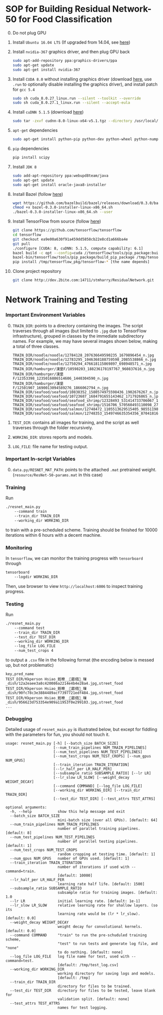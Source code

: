 # SOP for Building Residual Network-50 for Food Classification

0. Do not plug GPU
0. Install `Ubuntu 16.04 LTS`
(If upgraded from 14.04, see [here](https://www.digitalocean.com/community/tutorials/how-to-upgrade-to-ubuntu-16-04-lts))
0. Install `nvidia-367` graphics driver, and then plug GPU back

    ```bash
    sudo apt-add-repository ppa:graphics-drivers/ppa
    sudo apt-get update
    sudo apt-get install nvidia-367
    ```
0. Install `CUDA 8.0` without installing graphics driver (download [here](https://developer.nvidia.com/cuda-toolkit), use `.run` to optionally disable installing the graphics driver), and install patch for `gcc 5.4`

    ```bash
    sudo sh cuda_8.0.27_linux.run --silent --toolkit --override
    sudo sh cuda_8.0.27.1_linux.run --silent --accept-eula
    ```
0. Install `cuDNN 5.1.5` (download [here](https://developer.nvidia.com/cudnn))

    ```bash
    sudo tar -zxvf cudnn-8.0-linux-x64-v5.1.tgz --directory /usr/local/
    ```
0. `apt-get` dependencies

    ```bash
    sudo apt-get install python-pip python-dev python-wheel python-numpy git zlib1g-dev swig imagemagick
    ``` 
    
0. `pip` dependencies

    ```bash
    pip install scipy
    ```  
0. Install `JDK 8`

    ```bash
    sudo add-apt-repository ppa:webupd8team/java
    sudo apt-get update
    sudo apt-get install oracle-java8-installer
    ```
0. Install Bazel (follow [here](http://www.bazel.io/docs/install.html))
    
    ```bash
    wget https://github.com/bazelbuild/bazel/releases/download/0.3.0/bazel-0.3.0-installer-linux-x86_64.sh
    chmod +x bazel-0.3.0-installer-linux-x86_64.sh
    ./bazel-0.3.0-installer-linux-x86_64.sh --user
    ```
0. Install TensorFlow from source (follow [here](https://www.tensorflow.org/versions/r0.9/get_started/os_setup.html#installing-from-sources))

    ```bash 
    git clone https://github.com/tensorflow/tensorflow 
    cd tensorflow
    git checkout ea9e00a630f91a459dd5858cb22e8cd1a666ba4e
    git pull
    ./configure [CUDA: 8, cuDNN: 5.1.5, compute capability: 6.1]
    bazel build -c opt --config=cuda //tensorflow/tools/pip_package:build_pip_package
    bazel-bin/tensorflow/tools/pip_package/build_pip_package /tmp/tensorflow_pkg
    pip install /tmp/tensorflow_pkg/tensorflow-* [the name depends]
    ```

0. Clone project repository

    ```bash
    git clone http://dev.2bite.com:14711/stmharry/ResidualNetwork.git
    ```

# Network Training and Testing

### Important Environment Variables
0. `TRAIN_DIR`: points to a directory containing the images. The script traverses through all images (but limited to `.jpg` due to TensorFlow infrastructure), grouped in classes by the immediate subdirectory names. For example, we may have several images shown below, making a total of three classes.

    ```
    TRAIN_DIR/noodle/noodle/12784128_207636649590235_1679896454_n.jpg
    TRAIN_DIR/noodle/noodle/12783295_1046368188759598_2085538866_n.jpg
    TRAIN_DIR/noodle/noodle/12750294_476618115869897_698948571_n.jpg
    TRAIN_DIR/hamburger/漢堡F/10598203_188236178197767_960837616_n.jpg
    TRAIN_DIR/hamburger/漢堡F/12353398_1235016886514606_1440304590_n.jpg
    TRAIN_DIR/hamburger/漢堡F/12501907_1690013094589276_1866062794_n.jpg
    TRAIN_DIR/seafood/seafood/10838352_1580574975598436_1902676267_n.jpg
    TRAIN_DIR/seafood/seafood/10723687_1684791655143462_1717926865_n.jpg
    TRAIN_DIR/seafood/seafood/seafood_shrimp/12328493_531414733706067_178747078_n.jpg
    TRAIN_DIR/seafood/seafood/seafood_shrimp/1516706_570560493110098_276822549_n.jpg
    TRAIN_DIR/seafood/seafood/salmon/12748472_1105513629515405_985511985_n.jpg
    TRAIN_DIR/seafood/seafood/salmon/12748353_1549746635354356_870418168_n.jpg
    ```
    
0. `TEST_DIR`: contains all images for training, and the script as well traverses through the folder recursively.

0. `WORKING_DIR`: stores reports and models.

0. `LOG_FILE`: file name for testing output.

### Important In-script Variables
0. `data.py/RESNET_MAT_PATH`: points to the attached `.mat` pretrained weight. (`resource/ResNet-50-params.mat` in this case)

### Training
Run 

```bash
./resnet_main.py 
    --command train 
    --train_dir TRAIN_DIR 
    --working_dir WORKING_DIR
```
to train with a pre-scheduled scheme.  Training should be finished for 10000 iterations within 6 hours with a decent machine.

### Monitoring
In `tensorflow`, we can monitor the training progress with `tensorboard` through

```bash
tensorboard
    --logdir WORKING_DIR
```

Then, use browser to view `http://localhost:6006` to inspect training progress.

### Testing
Run

```bash
./resnet_main.py
    --command test
    --train_dir TRAIN_DIR
    --test_dir TEST_DIR
    --working_dir WORKING_DIR
    --log_file LOG_FILE
    --num_test_crops 4
```
to output a `.csv` file in the following format (the encoding below is messed up, but not problematic)

```
key,pred_name
TEST_DIR/Kkperson Hsiao_銋暸__葛撘_璅_dish/12a2eaee3a8c420086a2214e4b4e28a4.jpg,street_food
TEST_DIR/Kkperson Hsiao_銋暸__葛撘_璅_dish/90fc78c3e3884489acf7397721edf484.jpg,street_food
TEST_DIR/Kkperson Hsiao_銋暸__葛撘_璅_dish/956623d753354e909a11953f0e299103.jpg,street_food
...
```

### Debugging
Detailed usage of `resnet_main.py` is illustrated below, but except for fiddling with the parameters for fun, you should not touch it.

```
usage: resnet_main.py [-h] [--batch_size BATCH_SIZE]
                      [--num_train_pipelines NUM_TRAIN_PIPELINES]
                      [--num_test_pipelines NUM_TEST_PIPELINES]
                      [--num_test_crops NUM_TEST_CROPS] [--num_gpus NUM_GPUS]
                      [--train_iteration TRAIN_ITERATION]
                      [--lr_half_per LR_HALF_PER]
                      [--subsample_ratio SUBSAMPLE_RATIO] [--lr LR]
                      [--lr_slow LR_SLOW] [--weight_decay WEIGHT_DECAY]
                      [--command COMMAND] [--log_file LOG_FILE]
                      [--working_dir WORKING_DIR] [--train_dir TRAIN_DIR]
                      [--test_dir TEST_DIR] [--test_attrs TEST_ATTRS]

optional arguments:
  -h, --help            show this help message and exit
  --batch_size BATCH_SIZE
                        mini-batch size (over all GPUs). [default: 64]
  --num_train_pipelines NUM_TRAIN_PIPELINES
                        number of parallel training pipelines. [default: 8]
  --num_test_pipelines NUM_TEST_PIPELINES
                        number of parallel testing pipelines. [default: 1]
  --num_test_crops NUM_TEST_CROPS
                        random cropping at testing time. [default: 1]
  --num_gpus NUM_GPUS   number of GPUs used. [default: 1]
  --train_iteration TRAIN_ITERATION
                        number of iterations if used with --command=train.
                        [default: 10000]
  --lr_half_per LR_HALF_PER
                        learning rate half life. [default: 1500]
  --subsample_ratio SUBSAMPLE_RATIO
                        subsample ratio for training images. [default: 1.0
  --lr LR               initial learning rate. [default: 1e-1]
  --lr_slow LR_SLOW     relative learning rate for shallow layers. (so its
                        learning rate would be (lr * lr_slow). [default: 0.0]
  --weight_decay WEIGHT_DECAY
                        weight decay for convolutional kernels. [default: 0.0]
  --command COMMAND     "train" to run the pre-schuduled training scheme,
                        "test" to run tests and generate log file, and "none"
                        to do nothing. [default: none]
  --log_file LOG_FILE   log file name for test, used with --command=test.
                        [default: /tmp/test_log.csv]
  --working_dir WORKING_DIR
                        working directory for saving logs and models.
                        [default: /tmp]
  --train_dir TRAIN_DIR
                        directory for files to be trained.
  --test_dir TEST_DIR   directory for files to be tested, leave blank for
                        validation split. [default: none]
  --test_attrs TEST_ATTRS
                        names for test logging.
```
